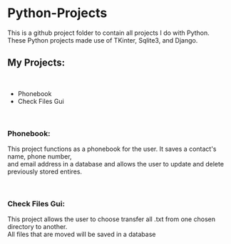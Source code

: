 # Python-Projects
<p> This is a github project folder to contain all projects I do with Python.<br>
These Python projects made use of TKinter, Sqlite3, and Django.</p>
<h2>My Projects:</h2><br>
<ul>
  <li>Phonebook</li>
  <li>Check Files Gui</li>
</ul>
<br>
<h3>Phonebook:</h3>
<p>This project functions as a phonebook for the user. It saves a contact's name, phone number,<br>
  and email address in a database and allows the user to update and delete previously stored entires.</p>
<br>
<h3>Check Files Gui:</h3>
<p> This project allows the user to choose transfer all .txt from one chosen directory to another.<br>
  All files that are moved will be saved in a database<p>
